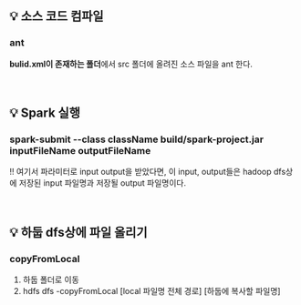 ##  💡 소스 코드 컴파일 
###  ant
**bulid.xml이 존재하는 폴더**에서 src 폴더에 올려진 소스 파일을 ant 한다.

</br>

## 💡 Spark 실행 
### spark-submit --class className build/spark-project.jar inputFileName outputFileName
!! 여기서 파라미터로 input output을 받았다면, 이 input, output들은 hadoop dfs상에 저장된 input 파일명과 저장될 output 파일명이다.

</br>

## 💡 하둡 dfs상에 파일 올리기
### copyFromLocal
1. 하둡 폴더로 이동
2. hdfs dfs -copyFromLocal [local 파일명 전체 경로] [하둡에 복사할 파일명]
